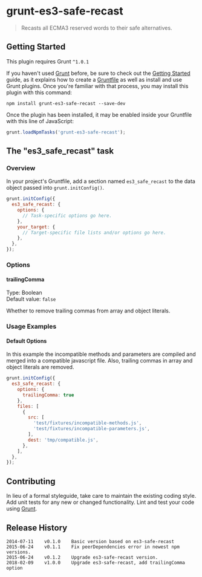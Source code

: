 # grunt-es3-safe-recast

> Recasts all ECMA3 reserved words to their safe alternatives.

## Getting Started
This plugin requires Grunt `^1.0.1`

If you haven't used [Grunt](http://gruntjs.com/) before, be sure to check out the [Getting Started](http://gruntjs.com/getting-started) guide, as it explains how to create a [Gruntfile](http://gruntjs.com/sample-gruntfile) as well as install and use Grunt plugins. Once you're familiar with that process, you may install this plugin with this command:

```shell
npm install grunt-es3-safe-recast --save-dev
```

Once the plugin has been installed, it may be enabled inside your Gruntfile with this line of JavaScript:

```js
grunt.loadNpmTasks('grunt-es3-safe-recast');
```

## The "es3_safe_recast" task

### Overview
In your project's Gruntfile, add a section named `es3_safe_recast` to the data object passed into `grunt.initConfig()`.

```js
grunt.initConfig({
  es3_safe_recast: {
    options: {
      // Task-specific options go here.
    },
    your_target: {
      // Target-specific file lists and/or options go here.
    },
  },
});
```

### Options

#### trailingComma
Type: Boolean  
Default value: `false`

Whether to remove trailing commas from array and object literals.

### Usage Examples

#### Default Options
In this example the incompatible methods and parameters are compiled and merged into a compatible javascript file. Also, trailing commas in array and object literals are removed.

```js
grunt.initConfig({
  es3_safe_recast: {
    options: {
      trailingComma: true
    },
    files: [
      {
        src: [
          'test/fixtures/incompatible-methods.js',
          'test/fixtures/incompatible-parameters.js',
        ],
        dest: 'tmp/compatible.js',
      },
    ],
  },
});
```

## Contributing
In lieu of a formal styleguide, take care to maintain the existing coding style. Add unit tests for any new or changed functionality. Lint and test your code using [Grunt](http://gruntjs.com/).

## Release History
```
2014-07-11    v0.1.0    Basic version based on es3-safe-recast
2015-06-24    v0.1.1    Fix peerDependencies error in newest npm versions.
2015-06-24    v0.1.2    Upgrade es3-safe-recast version.
2018-02-09    v1.0.0    Upgrade es3-safe-recast, add trailingComma option
```